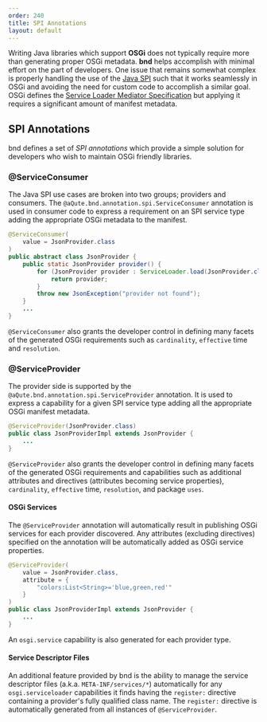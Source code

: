 ```yaml
---
order: 240
title: SPI Annotations
layout: default
---
```


Writing Java libraries which support **OSGi** does not typically require more than generating proper OSGi metadata. **bnd** helps accomplish with minimal effort on the part of developers. One issue that remains somewhat complex is properly handling the use of the [Java SPI](https://docs.oracle.com/javase/tutorial/ext/basics/spi.html) such that it works seamlessly in OSGi and avoiding the need for custom code to accomplish a similar goal. OSGi defines the [Service Loader Mediator Specification](https://osgi.org/specification/osgi.cmpn/8.0.0/service.loader.html) but applying it requires a significant amount of manifest metadata.

## SPI Annotations

bnd defines a set of *SPI annotations* which provide a simple solution for developers who wish to maintain OSGi friendly libraries.

### @ServiceConsumer

The Java SPI use cases are broken into two groups; providers and consumers. The `@aQute.bnd.annotation.spi.ServiceConsumer` annotation is used in consumer code to express a requirement on an SPI service type adding the appropriate OSGi metadata to the manifest.

```java
@ServiceConsumer(
    value = JsonProvider.class
)
public abstract class JsonProvider {
    public static JsonProvider provider() {
        for (JsonProvider provider : ServiceLoader.load(JsonProvider.class)) {
            return provider;
        }
        throw new JsonException("provider not found");
    }
    ...
}
```

`@ServiceConsumer` also grants the developer control in defining many facets of the generated OSGi requirements such as `cardinality`, `effective` time and `resolution`.

### @ServiceProvider

The provider side is supported by the `@aQute.bnd.annotation.spi.ServiceProvider` annotation. It is used to express a capability for a given SPI service type adding all the appropriate OSGi manifest metadata.

```java
@ServiceProvider(JsonProvider.class)
public class JsonProviderImpl extends JsonProvider {
    ...
}
```

`@ServiceProvider` also grants the developer control in defining many facets of the generated OSGi requirements and capabilities such as additional attributes and directives (attributes becoming service properties), `cardinality`, `effective` time, `resolution`, and package `uses`.

#### OSGi Services

The `@ServiceProvider` annotation will automatically result in publishing OSGi services for each provider discovered. Any attributes (excluding directives) specified on the annotation will be automatically added as OSGi service properties.

```java
@ServiceProvider(
    value = JsonProvider.class,
    attribute = {
        "colors:List<String>='blue,green,red'"
    }
)
public class JsonProviderImpl extends JsonProvider {
    ...
}
```

An `osgi.service` capability is also generated for each provider type.

#### Service Descriptor Files

An additional feature provided by bnd is the ability to manage the service descriptor files (a.k.a. `META-INF/services/*`) automatically for any `osgi.serviceloader` capabilities it finds having the `register:` directive containing a provider's fully qualified class name. The `register:` directive is automatically generated from all instances of `@ServiceProvider`.

